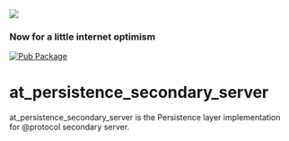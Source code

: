 <img src="https://atsign.dev/assets/img/@developersmall.png?sanitize=true">

### Now for a little internet optimism
[![Pub Package](https://img.shields.io/pub/v/at_persistence_secondary_server)](https://pub.dev/packages/at_persistence_secondary_server)

# at_persistence_secondary_server
at_persistence_secondary_server is the Persistence layer implementation for @protocol secondary server.